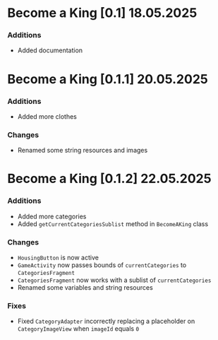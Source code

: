 # Become a King [0.1] 18.05.2025

### Additions

- Added documentation

# Become a King [0.1.1] 20.05.2025

### Additions

- Added more clothes

### Changes

- Renamed some string resources and images

# Become a King [0.1.2] 22.05.2025

### Additions

- Added more categories
- Added `getCurrentCategoriesSublist` method in `BecomeAKing` class

### Changes

- `HousingButton` is now active
- `GameActivity` now passes bounds of `currentCategories` to `CategoriesFragment`
- `CategoriesFragment` now works with a sublist of `currentCategories`
- Renamed some variables and string resources

### Fixes

- Fixed `CategoryAdapter` incorrectly replacing a placeholder on `CategoryImageView` when `imageId` equals `0`
